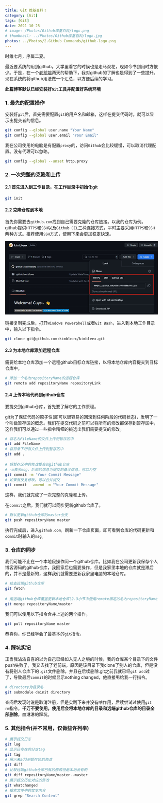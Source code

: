 ```yaml
---
title: Git 维基百科！
category: [Git]
tags: [Git]
date: 2021-10-25
# image: /Photos/Github维基百科/logo.png
# thumbnail: ../Photos/Github维基百科/logo.jpg
photos: ../Photos/2.Github_Commands/github-logo.png
---
```


时维七月，序属二夏。

最近要系统的用到github，大学里看它的时候也是走马观花，现如今书到用时方恨少。于是，在一个[老前端](https://github.com/miaobuao)两天的帮助下，我对github的了解也是得到了一些提升。现在系统的将github用法做一个汇总，以方便后续的学习。

**此篇博客默认已经安装好`Git`工具并配置好系统环境**

### 1. 最先的配置操作

安装好`git`后，首先需要配置`git`的用户名和邮箱，这样在提交代码时，就可以显示出提交者的信息。

```Bash
git config --global user.name "Your Name"
git config --global user.email "Your Email"
```

我在公司使用的电脑是有配置`proxy`的，访问`Github`会比较缓慢，可以取消代理配置。没有代理可以忽略。

```Bash
git config --global --unset http.proxy
```

### 2. 一次完整的克隆和上传

#### 2.1 首先进入到工作目录，在工作目录中初始化git

```Bash
git init
```

#### 2.2 克隆仓库到本地

首先你需要去`github.com`找到自己需要克隆的仓库链接。以我的仓库为例。github提供`HTTPS`和`SSH`以及`Github CIL`三种连接方式，平时主要采用`HTTPS`和`SSH`两种方式。推荐使用`SSH`方式，使用下来会更加稳定快速。

![获取github仓库链接](../Photos/2.Github_Commands/get-github-links.jpg)

链接复制完成后，打开`Windows PowerShell`或者`Git Bash`，进入到本地工作目录中，输入以下指令。

```Bash
git clone git@github.com:kimbleex/kimbleex.git
```

#### 2.3 为本地仓库添加远程仓库

需要给本地仓库添加一个远程github目标仓库链接，以将本地仓库内容提交到目标仓库中。

```Bash
# 添加一个名为repositoryName的远程仓库
git remote add repositoryName repositoryLink
```

#### 2.4 上传本地代码到github仓库

要提交到github仓库，首先要了解它的工作原理。

git为了保证代码的原子性(即可以很容易的回滚到任何阶段的代码状态)，发明了一个叫做暂存区的概念。我们在提交代码之前可以将所有的修改都保存到暂存区中，这样我们可以通过一些指令精细的挑选出我们需要提交的修改。

```Bash
# 将名为FileName的文件上传到暂存区中
git add FileName 
# 将目录下所有文件上传到暂存区中
git add .

# 将暂存区中的修改提交到github仓库
# -m表示msg，后面的信息为提交的备注信息，可以为空
git commit -m "Your Commit Message"
# 如果有反复修改，可以合并提交
git commit --amend -m "Your Commit Message"
```

这样，我们就完成了一次完整的克隆和上传。

在`commit`之后，我们就可以同步更新github仓库了。

```bash
# 默认更新github仓库的master分支
git push repositoryName master
```

执行完成后，进入`github.com`，刷新一下仓库页面，即可看到仓库的代码更新和`commit`时输入的`msg`。

### 3. 仓库的同步

我们可能不止在一个本地段操作同一个github仓库。比如我在公司更新我保存个人博客源码的github仓库，我回家后也需要操作，但是我家里本地的仓库就是滞后的，并不是最新的，这样我们就需要更新我家里电脑的本地仓库。

```Bash
# 拉去远端github仓库
git fetch 

# 用远端github仓库覆盖更新本地仓库(2.3小节中使用remote绑定的名为repositoryName的远程仓库)
git merge repositoryName/master 
```

我们可以使用以下指令合并上述的两个操作。

```Bash
git pull repositoryName master
```

恭喜你，你已经学会了最基本的`git`指令。

### 4. 踩坑实记

正当我沾沾自喜的以为自己已经如入无人之境的时候，我的仓库某个目录下的文件push失败了，我又去找了老前端，原因是该目录下我clone了别人的仓库，但是没有将别人仓库下的`.git`文件删除，并且在后续删除.git之前我就已经`git add`过了，导致最后`commit`的时候显示nothing changed，他直接甩给我一行指令。

```Bash
# directory为目录名
git submodule deinit directory
```

查阅后发现时说是取消注册，但是实践下来并没有啥作用，后续尝试过使用`git rm`指令，**千万不要使用，使用后会将本地仓库的目录和远端github仓库的目录全部删除**，血淋淋的踩坑。

### 5. 其他指令(并不常用，仅做些许列举)

```Bash
# 展示提交日志
git log
# 显示已存在的分支tag
git tag
# 展示未add到暂存区的修改
git diff
# 比较远端github仓库已有的修改但是本地没有的
git diff repositoryName/master..master
# 展示提交历史对应的修改
git whatchanged
# 搜索文件中的文本内容
git grep "Search Content"
```
